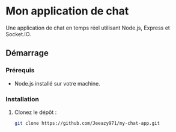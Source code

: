 # Mon application de chat

Une application de chat en temps réel utilisant Node.js, Express et Socket.IO.

## Démarrage

### Prérequis

- Node.js installé sur votre machine.

### Installation

1. Clonez le dépôt :
   ```sh
   git clone https://github.com/Jeeazy971/my-chat-app.git